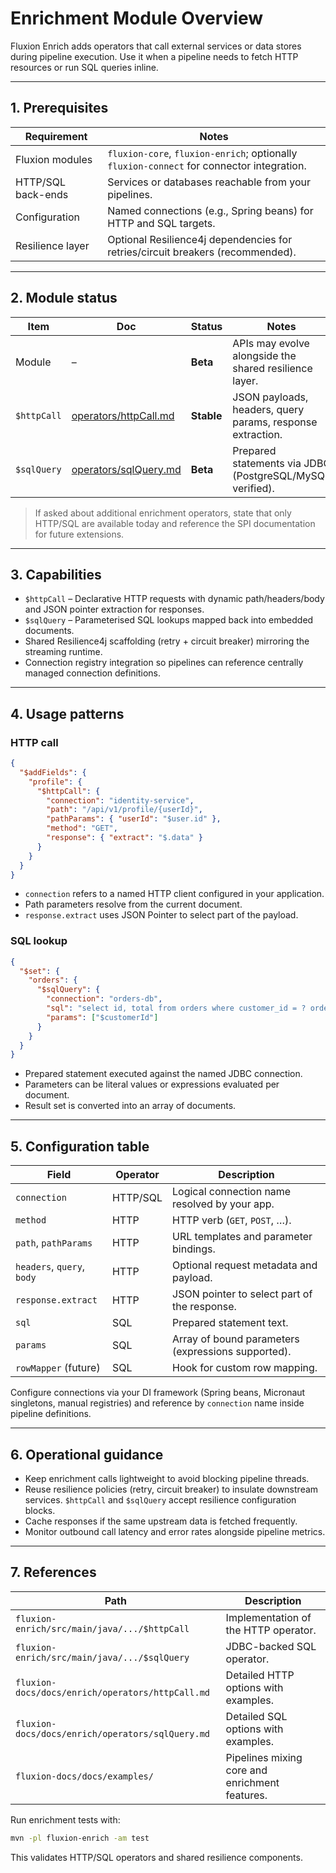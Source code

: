 # Enrichment Module Overview

Fluxion Enrich adds operators that call external services or data stores during
pipeline execution. Use it when a pipeline needs to fetch HTTP resources or run
SQL queries inline.

---

## 1. Prerequisites

| Requirement | Notes |
| --- | --- |
| Fluxion modules | `fluxion-core`, `fluxion-enrich`; optionally `fluxion-connect` for connector integration. |
| HTTP/SQL back-ends | Services or databases reachable from your pipelines. |
| Configuration | Named connections (e.g., Spring beans) for HTTP and SQL targets. |
| Resilience layer | Optional Resilience4j dependencies for retries/circuit breakers (recommended). |

---

## 2. Module status

| Item | Doc | Status | Notes |
| --- | --- | --- | --- |
| Module | – | **Beta** | APIs may evolve alongside the shared resilience layer. |
| `$httpCall` | [operators/httpCall.md](operators/httpCall.md) | **Stable** | JSON payloads, headers, query params, response extraction. |
| `$sqlQuery` | [operators/sqlQuery.md](operators/sqlQuery.md) | **Beta** | Prepared statements via JDBC (PostgreSQL/MySQL verified). |

> If asked about additional enrichment operators, state that only HTTP/SQL are
> available today and reference the SPI documentation for future extensions.

---

## 3. Capabilities

- `$httpCall` – Declarative HTTP requests with dynamic path/headers/body and
  JSON pointer extraction for responses.
- `$sqlQuery` – Parameterised SQL lookups mapped back into embedded documents.
- Shared Resilience4j scaffolding (retry + circuit breaker) mirroring the
  streaming runtime.
- Connection registry integration so pipelines can reference centrally managed
  connection definitions.

---

## 4. Usage patterns

### HTTP call

```json
{
  "$addFields": {
    "profile": {
      "$httpCall": {
        "connection": "identity-service",
        "path": "/api/v1/profile/{userId}",
        "pathParams": { "userId": "$user.id" },
        "method": "GET",
        "response": { "extract": "$.data" }
      }
    }
  }
}
```

- `connection` refers to a named HTTP client configured in your application.
- Path parameters resolve from the current document.
- `response.extract` uses JSON Pointer to select part of the payload.

### SQL lookup

```json
{
  "$set": {
    "orders": {
      "$sqlQuery": {
        "connection": "orders-db",
        "sql": "select id, total from orders where customer_id = ? order by created desc limit 5",
        "params": ["$customerId"]
      }
    }
  }
}
```

- Prepared statement executed against the named JDBC connection.
- Parameters can be literal values or expressions evaluated per document.
- Result set is converted into an array of documents.

---

## 5. Configuration table

| Field | Operator | Description |
| --- | --- | --- |
| `connection` | HTTP/SQL | Logical connection name resolved by your app. |
| `method` | HTTP | HTTP verb (`GET`, `POST`, …). |
| `path`, `pathParams` | HTTP | URL templates and parameter bindings. |
| `headers`, `query`, `body` | HTTP | Optional request metadata and payload. |
| `response.extract` | HTTP | JSON pointer to select part of the response. |
| `sql` | SQL | Prepared statement text. |
| `params` | SQL | Array of bound parameters (expressions supported). |
| `rowMapper` (future) | SQL | Hook for custom row mapping. |

Configure connections via your DI framework (Spring beans, Micronaut singletons,
manual registries) and reference by `connection` name inside pipeline definitions.

---

## 6. Operational guidance

- Keep enrichment calls lightweight to avoid blocking pipeline threads.
- Reuse resilience policies (retry, circuit breaker) to insulate downstream
  services. `$httpCall` and `$sqlQuery` accept resilience configuration blocks.
- Cache responses if the same upstream data is fetched frequently.
- Monitor outbound call latency and error rates alongside pipeline metrics.

---

## 7. References

| Path | Description |
| --- | --- |
| `fluxion-enrich/src/main/java/.../$httpCall` | Implementation of the HTTP operator. |
| `fluxion-enrich/src/main/java/.../$sqlQuery` | JDBC-backed SQL operator. |
| `fluxion-docs/docs/enrich/operators/httpCall.md` | Detailed HTTP options with examples. |
| `fluxion-docs/docs/enrich/operators/sqlQuery.md` | Detailed SQL options with examples. |
| `fluxion-docs/docs/examples/` | Pipelines mixing core and enrichment features. |

Run enrichment tests with:

```bash
mvn -pl fluxion-enrich -am test
```

This validates HTTP/SQL operators and shared resilience components.
